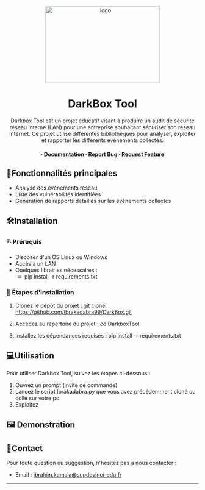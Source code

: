 <div align='center'>

<img src=https://i.etsystatic.com/9318667/r/il/d2fa24/1193479360/il_570xN.1193479360_klci.jpg alt="logo" width=300 height=200 />

<h1>DarkBox Tool</h1>
<p>Darkbox Tool est un projet éducatif visant à produire un audit de sécurité réseau interne (LAN) pour une entreprise souhaitant sécuriser son réseau internet. Ce projet utilise différentes bibliothèques pour analyser, exploiter et rapporter les différents événements collectés.</p>

<h4> <span> · </span> <a href="https://github.com/Ibrakadabra99/DarkBox/blob/master/README.md"> Documentation </a> <span> · </span> <a href="https://github.com/Ibrakadabra99/DarkBox/issues"> Report Bug </a> <span> · </span> <a href="https://github.com/Ibrakadabra99/DarkBox/issues"> Request Feature </a> </h4>


</div>

## :star2:Fonctionnalités principales
- Analyse des événements réseau
- Liste des vulnérabilités identifiées
- Génération de rapports détaillés sur les événements collectés

## 🛠️Installation

### 🪡Prérequis
- Disposer d'un OS Linux ou Windows
- Accès à un LAN
- Quelques librairies nécessaires :
    - pip install -r requirements.txt

### 👷 Étapes d'installation
1. Clonez le dépôt du projet :
   git clone https://github.com/Ibrakadabra99/DarkBox.git
2. Accédez au répertoire du projet :
   cd DarkboxTool

3. Installez les dépendances requises :
   pip install -r requirements.txt

## 💻Utilisation
Pour utiliser Darkbox Tool, suivez les étapes ci-dessous :

1. Ouvrez un prompt (invite de commande)
2. Lancez le script Ibrakadabra.py que vous avez précédemment cloné ou collé sur votre pc
3. Exploitez

## 🖼️ Demonstration


## 🤙Contact
Pour toute question ou suggestion, n'hésitez pas à nous contacter :
- Email : ibrahim.kamala@supdevinci-edu.fr
---

